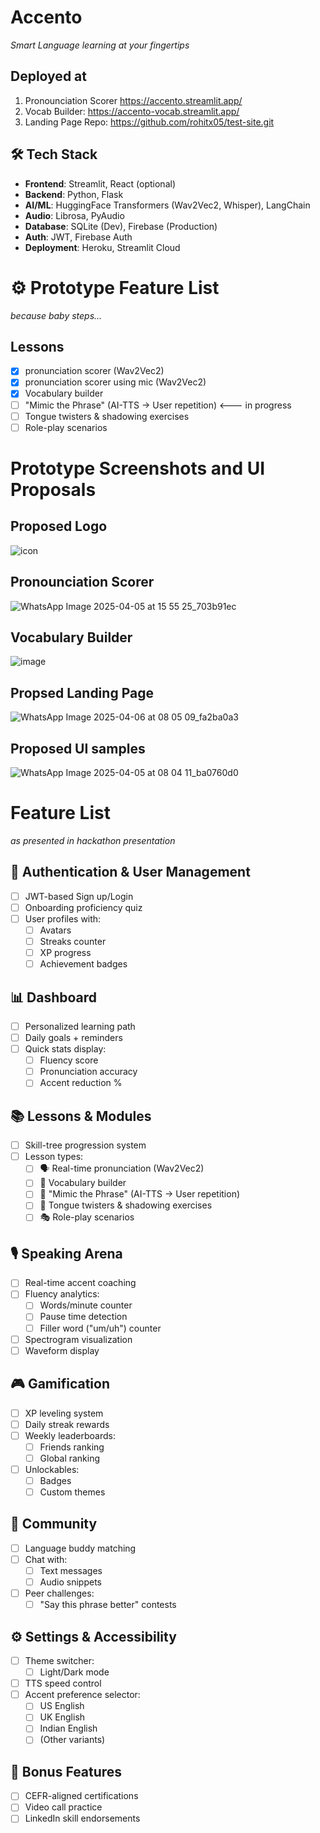 # Accento
_Smart Language learning at your fingertips_

## Deployed at
1. Pronounciation Scorer https://accento.streamlit.app/
2. Vocab Builder: https://accento-vocab.streamlit.app/
3. Landing Page Repo: https://github.com/rohitx05/test-site.git

## 🛠️ Tech Stack

- **Frontend**:    Streamlit, React (optional)
- **Backend**:     Python, Flask
- **AI/ML**:       HuggingFace Transformers (Wav2Vec2, Whisper), LangChain
- **Audio**:       Librosa, PyAudio
- **Database**:    SQLite (Dev), Firebase (Production)
- **Auth**:        JWT, Firebase Auth
- **Deployment**:  Heroku, Streamlit Cloud

# ⚙️ Prototype Feature List
_because baby steps..._
## Lessons
  - [x]  pronunciation scorer (Wav2Vec2)
  - [x]  pronunciation scorer using mic (Wav2Vec2)
  - [x]  Vocabulary builder
  - [ ]  "Mimic the Phrase" (AI-TTS → User repetition) <--- in progress
  - [ ]  Tongue twisters & shadowing exercises
  - [ ]  Role-play scenarios

# Prototype Screenshots and UI Proposals
## Proposed Logo
![icon](https://github.com/user-attachments/assets/809d2650-54ac-4ba6-8a86-b94f75c13d59)
<br>
## Pronounciation Scorer
![WhatsApp Image 2025-04-05 at 15 55 25_703b91ec](https://github.com/user-attachments/assets/3a5ceeba-ff29-4b52-9d74-df250ae19766)
<br>
## Vocabulary Builder
![image](https://github.com/user-attachments/assets/688c5050-8bbb-4170-bae3-6a51885c59f0)
<br>
## Propsed Landing Page
![WhatsApp Image 2025-04-06 at 08 05 09_fa2ba0a3](https://github.com/user-attachments/assets/dce4d9c7-ad4d-41c2-93c4-6c59f196a4a2)
<br>
## Proposed UI samples
![WhatsApp Image 2025-04-05 at 08 04 11_ba0760d0](https://github.com/user-attachments/assets/4d3d13aa-307a-4603-92e0-b49384b29cae)


# Feature List
_as presented in hackathon presentation_
## 🔐 Authentication & User Management
- [ ] JWT-based Sign up/Login
- [ ] Onboarding proficiency quiz
- [ ] User profiles with:
  - [ ] Avatars
  - [ ] Streaks counter
  - [ ] XP progress
  - [ ] Achievement badges

## 📊 Dashboard
- [ ] Personalized learning path
- [ ] Daily goals + reminders
- [ ] Quick stats display:
  - [ ] Fluency score
  - [ ] Pronunciation accuracy
  - [ ] Accent reduction %

## 📚 Lessons & Modules
- [ ] Skill-tree progression system
- [ ] Lesson types:
  - [ ] 🗣 Real-time pronunciation (Wav2Vec2)
  - [ ] 🧠 Vocabulary builder
  - [ ] 🎤 "Mimic the Phrase" (AI-TTS → User repetition)
  - [ ] 📖 Tongue twisters & shadowing exercises
  - [ ] 🎭 Role-play scenarios

## 🎙️ Speaking Arena
- [ ] Real-time accent coaching
- [ ] Fluency analytics:
  - [ ] Words/minute counter
  - [ ] Pause time detection
  - [ ] Filler word ("um/uh") counter
- [ ] Spectrogram visualization
- [ ] Waveform display

## 🎮 Gamification
- [ ] XP leveling system
- [ ] Daily streak rewards
- [ ] Weekly leaderboards:
  - [ ] Friends ranking
  - [ ] Global ranking
- [ ] Unlockables:
  - [ ] Badges
  - [ ] Custom themes

## 🤝 Community
- [ ] Language buddy matching
- [ ] Chat with:
  - [ ] Text messages
  - [ ] Audio snippets
- [ ] Peer challenges:
  - [ ] "Say this phrase better" contests

## ⚙️ Settings & Accessibility
- [ ] Theme switcher:
  - [ ] Light/Dark mode
- [ ] TTS speed control
- [ ] Accent preference selector:
  - [ ] US English
  - [ ] UK English
  - [ ] Indian English
  - [ ] (Other variants)

## 🌟 Bonus Features
- [ ] CEFR-aligned certifications
- [ ] Video call practice
- [ ] LinkedIn skill endorsements
